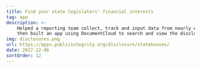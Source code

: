 ```yaml
---
title: Find your state legislators' financial interests
tag: app
description: >-
    Helped a reporting team collect, track and input data from nearly every state legislator's financial disclosure in the country,
    then built an app using DocumentCloud to search and view the disclosures.
img: disclosures.png
url: https://apps.publicintegrity.org/disclosure/statehouses/
date: 2017-12-06
sortOrder: 12
---
```

